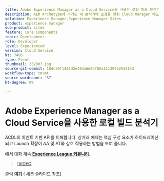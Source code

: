 ```yaml
---
title: Adobe Experience Manager as a Cloud Service을 사용한 로컬 빌드 분석기
description: AEM Archetype에 추가된 새 분석기에 초점을 맞춰 Cloud Manager 배포 파이프라인 내에서 수행되는 로컬 유효성 검사를 재현할 수 있습니다.
solution: Experience Manager,Experience Manager Sites
product: experience manager
sub-product: sites
feature: Core Components
topic: Development
role: Developer
level: Experienced
version: Cloud Service
kt: 7406
type: Event
thumbnail: 332307.jpg
source-git-commit: 184c50f1424d2e49da6e84f88a111397e2541153
workflow-type: tm+mt
source-wordcount: '87'
ht-degree: 0%

---
```



# Adobe Experience Manager as a Cloud Service을 사용한 로컬 빌드 분석기

ACDL의 이벤트 기반 API를 이해합니다. 상거래 예제는 핵심 구성 요소가 하이드레이션되고 Launch 확장이 AA 및 AT와 상호 작용하는 방법을 보여 줍니다.

에서 대화 계속 **[Experience League 커뮤니티](http://adobe.ly/36Yd3v6)**.

>[!VIDEO](https://video.tv.adobe.com/v/332307/?quality=12&learn=on&hidetitle=true)

클릭 **[여기](/help/adobe-developers-live/assets/local-build-analyzers-aemcs.pdf)** ( 세션 슬라이드 참조)
